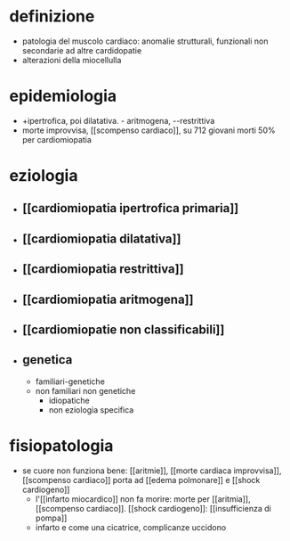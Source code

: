 # definizione
- patologia del muscolo cardiaco: anomalie strutturali, funzionali non secondarie ad altre cardidopatie
- alterazioni della miocellulla

# epidemiologia
- +ipertrofica, poi dilatativa. - aritmogena, --restrittiva
- morte improvvisa, [[scompenso cardiaco]], su 712 giovani morti 50% per cardiomiopatia

# eziologia
- ## [[cardiomiopatia ipertrofica primaria]]
- ## [[cardiomiopatia dilatativa]]
- ## [[cardiomiopatia restrittiva]]
- ## [[cardiomiopatia aritmogena]]
- ## [[cardiomiopatie non classificabili]]
- ## genetica
	- familiari-genetiche
	- non familiari non genetiche
		- idiopatiche
		- non eziologia specifica

#  fisiopatologia
- se cuore non funziona bene: [[aritmie]], [[morte cardiaca improvvisa]], [[scompenso cardiaco]] porta ad [[edema polmonare]] e [[shock cardiogeno]]
	- l'[[infarto miocardico]] non fa morire: morte per [[aritmia]], [[scompenso cardiaco]]. [[shock cardiogeno]]: [[insufficienza di pompa]]
	- infarto e come una cicatrice, complicanze uccidono